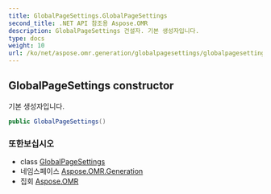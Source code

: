 ```yaml
---
title: GlobalPageSettings.GlobalPageSettings
second_title: .NET API 참조용 Aspose.OMR
description: GlobalPageSettings 건설자. 기본 생성자입니다.
type: docs
weight: 10
url: /ko/net/aspose.omr.generation/globalpagesettings/globalpagesettings/
---
```

## GlobalPageSettings constructor

기본 생성자입니다.

```csharp
public GlobalPageSettings()
```

### 또한보십시오

* class [GlobalPageSettings](../)
* 네임스페이스 [Aspose.OMR.Generation](../../globalpagesettings/)
* 집회 [Aspose.OMR](../../../)


